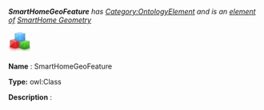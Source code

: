 ___SmartHomeGeoFeature__ 
 has
 [Category:OntologyElement](../../Category/OntologyElement "Category:OntologyElement") 
 and is an
 [element of](../../Property/ElementOf "Property:ElementOf") 
[SmartHome Geometry](../../Submissions/SmartHome_Geometry "Submissions:SmartHome Geometry")_




  





[![Class](../images/thumb/2/27/Class.gif/45px-Class.gif)](../../Image/Class.gif "Class")


__Name__ 
 : SmartHomeGeoFeature
 



__Type:__ 
 owl:Class
 



__Description__ 
 :